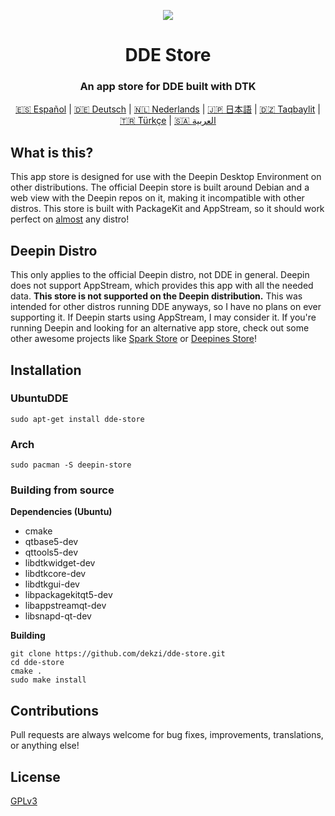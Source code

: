 <p align="center"><img src="https://user-images.githubusercontent.com/56656996/99621835-b2d8dc80-29dd-11eb-8183-987e80f8b3a7.png"></p>
<h1 align="center">DDE Store</h1>
<h3 align="center">An app store for DDE built with DTK</h3>
<p align="center"><a href="/translations/README/README.es.md">🇪🇸 Español</a> | <a href="/translations/README/README.de.md">🇩🇪 Deutsch</a> | <a href="/translations/README/README.nl.md">🇳🇱 Nederlands</a> | <a href="/translations/README/README.ja.md">🇯🇵 日本語</a> | <a href="/translations/README/README.kab.md">🇩🇿 Taqbaylit</a> | <a href="/translations/README/README.tr.md">🇹🇷 Türkçe</a> | <a href="/translations/README/README.ar.md">🇸🇦 العربية</a></p>

## What is this?

This app store is designed for use with the Deepin Desktop Environment on other distributions. The official Deepin store is built around Debian and a web view with the Deepin repos on it, making it incompatible with other distros. This store is built with PackageKit and AppStream, so it should work perfect on [almost](#deepin-distro) any distro!

## Deepin Distro

This only applies to the official Deepin distro, not DDE in general. Deepin does not support AppStream, which provides this app with all the needed data. **This store is not supported on the Deepin distribution.** This was intended for other distros running DDE anyways, so I have no plans on ever supporting it. If Deepin starts using AppStream, I may consider it. If you're running Deepin and looking for an alternative app store, check out some other awesome projects like [Spark Store](https://www.spark-app.store) or [Deepines Store](https://deepines.com)!

## Installation
### UbuntuDDE
```
sudo apt-get install dde-store
```

### Arch
```
sudo pacman -S deepin-store
```

### Building from source
**Dependencies (Ubuntu)**
- cmake
- qtbase5-dev
- qttools5-dev
- libdtkwidget-dev
- libdtkcore-dev
- libdtkgui-dev
- libpackagekitqt5-dev
- libappstreamqt-dev
- libsnapd-qt-dev

**Building**
```
git clone https://github.com/dekzi/dde-store.git
cd dde-store
cmake .
sudo make install
```

## Contributions
Pull requests are always welcome for bug fixes, improvements, translations, or anything else!

## License
[GPLv3](LICENSE)
